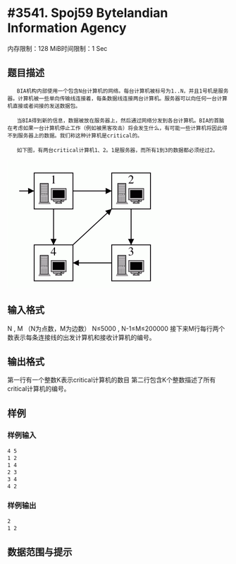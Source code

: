 # #3541. Spoj59 Bytelandian Information Agency

内存限制：128 MiB时间限制：1 Sec

## 题目描述

       BIA机构内部使用一个包含N台计算机的网络。每台计算机被标号为1..N，并且1号机是服务器。计算机被一些单向传输线连接着，每条数据线连接两台计算机。服务器可以向任何一台计算机直接或者间接的发送数据包。

       当BIA得到新的信息，数据被放在服务器上，然后通过网络分发到各台计算机。BIA的首脑在考虑如果一台计算机停止工作（例如被黑客攻击）将会发生什么，有可能一些计算机将因此得不到服务器上的数据。我们称这种计算机是critical的。

       如下图，有两台critical计算机1、2。1是服务器，而所有1到3的数据都必须经过2。

 

![](upload/201404/22.jpg)

## 输入格式

N , M （N为点数，M为边数） N&le;5000 , N-1&le;M&le;200000
 接下来M行每行两个数表示每条连接线的出发计算机和接收计算机的编号。

## 输出格式

第一行有一个整数K表示critical计算机的数目
第二行包含K个整数描述了所有critical计算机的编号。

## 样例

### 样例输入

    
    4 5
    1 2
    1 4
    2 3
    3 4
    4 2
    
    

### 样例输出

    
    2
    1 2
    

## 数据范围与提示
